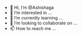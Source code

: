 - 👋 Hi, I’m @Ashishaga
- 👀 I’m interested in ...
- 🌱 I’m currently learning ...
- 💞️ I’m looking to collaborate on ...
- 📫 How to reach me ...

<!---
Ashishaga/Ashishaga is a ✨ special ✨ repository because its `README.md` (this file) appears on your GitHub profile.
You can click the Preview link to take a look at your changes.
--->
